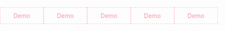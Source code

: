 ﻿<style>
/*灵感来源于创作*/
body,ul,li{margin:0;padding:0;}
a{ text-decoration: none;color:#FB94A6;font-size:14px;}
ul{list-style:none;margin:0 auto;display:block;width:650px;margin-top:100px;}
ul li{float:left;display:inline;}
ul li a{padding:10px 30px;border:1px dashed pink;text-align:center;display:block;}
ul li a:hover{background:#F8BFC9;border:1px dashed #FB94A6;color:#fff;}
.menu{visibility:hidden;width:0px;margin:0;}
ul li:hover ul{visibility:visible;}
/*
visibility:hidden; visibility:visible; 可以换成
display:none; display:block;
*/
</style>

<ul>
 <li><a href="#">Demo</a></li>
 <li><a href="#">Demo</a>
 	<ul class="menu">
 	<li><a href="#">Demo</a></li>
 	<li><a href="#">Demo</a></li>
 	<li><a href="#">Demo</a>
 	</li>
 	</ul>
 </li>
 <li><a href="#">Demo</a></li>
 <li><a href="#">Demo</a></li>
 <li><a href="#">Demo</a>
 	<ul class="menu">
 	<li><a href="#">Demo</a></li>
 	<li><a href="#">Demo</a></li>
 	<li><a href="#">Demo</a></li>
 	</ul>
</li>
 </ul>